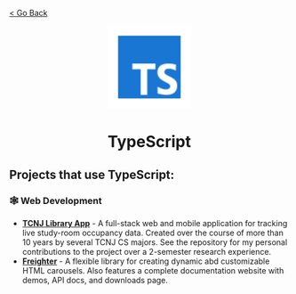 [< Go Back](https://github.com/paytonshaltis)

<div align="center">

<img src="./icons/typescript.svg" width="150" height="150" />

# TypeScript

</div>

## Projects that use TypeScript:

### 🕸 Web Development

- **[TCNJ Library App]()** - A full-stack web and mobile application for tracking live study-room occupancy data. Created over the course of more than 10 years by several TCNJ CS majors. See the repository for my personal contributions to the project over a 2-semester research experience.
- **[Freighter](https://github.com/paytonshaltis/freighter)** - A flexible library for creating dynamic abd customizable HTML carousels. Also features a complete documentation website with demos, API docs, and downloads page.
